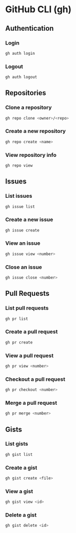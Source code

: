 # GitHub CLI (gh)

## Authentication

### Login

```sh
gh auth login
```

### Logout

```sh
gh auth logout
```

## Repositories

### Clone a repository

```sh
gh repo clone <owner>/<repo>
```

### Create a new repository

```sh
gh repo create <name>
```

### View repository info

```sh
gh repo view
```

## Issues

### List issues

```sh
gh issue list
```

### Create a new issue

```sh
gh issue create
```

### View an issue

```sh
gh issue view <number>
```

### Close an issue

```sh
gh issue close <number>
```

## Pull Requests

### List pull requests

```sh
gh pr list
```

### Create a pull request

```sh
gh pr create
```

### View a pull request

```sh
gh pr view <number>
```

### Checkout a pull request

```sh
gh pr checkout <number>
```

### Merge a pull request

```sh
gh pr merge <number>
```

## Gists

### List gists

```sh
gh gist list
```

### Create a gist

```sh
gh gist create <file>
```

### View a gist

```sh
gh gist view <id>
```

### Delete a gist

```sh
gh gist delete <id>
```
